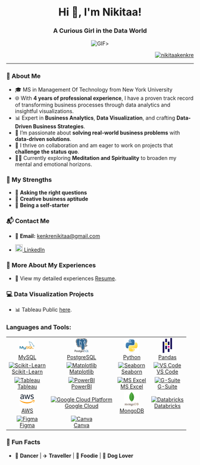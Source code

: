 <h1 align="center">Hi 👋, I'm Nikitaa!</h1>
<h3 align="center">A Curious Girl in the Data World</h3>

<p align="center">
  <img src="https://github.com/user-attachments/assets/451a1c49-19b1-4fa6-9f9c-da3d753b5e47" alt="GIF" width="40%" height="auto">>
</p> 

<p align="right">
  <a href="https://docs.google.com/document/d/1tjwlIg-gd9Q5ba9XIqJjfsaPZFkjMuu03uz1kSKekmA/edit?tab=t.0"><img src="https://komarev.com/ghpvc/?username=nikitaakenkre&label=Profile%20views&color=0e75b6&style=flat" alt="nikitaakenkre"/></a>
</p>

---

### 🌟 About Me 

- 🎓 MS in Management Of Technology from New York University
- 🌐 With **4 years of professional experience**, I have a proven track record of transforming business processes through data analytics and insightful visualizations.
- 📊 Expert in **Business Analytics**, **Data Visualization**, and crafting **Data-Driven Business Strategies**.
- 💼 I’m passionate about **solving real-world business problems** with **data-driven solutions**.
- 🤝 I thrive on collaboration and am eager to work on projects that **challenge the status quo**.
- 🧘‍♀️ Currently exploring **Meditation and Spirituality** to broaden my mental and emotional horizons.

### 🚀 My Strengths

- 🤔 **Asking the right questions**
- 🎨 **Creative business aptitude**
- 🌟 **Being a self-starter**

### 📬 Contact Me

- 📧 **Email:** [kenkrenikitaa@gmail.com](mailto:kenkrenikitaa@gmail.com)
- <p align="left">
  <a href="https://www.linkedin.com/in/nikitaa-kenkre"><img src="https://www.vectorlogo.zone/logos/linkedin/linkedin-icon.svg" width="20" height="20"/> LinkedIn</a>
</p>

### 📄 More About My Experiences

- 📑 View my detailed experiences [Resume](https://docs.google.com/document/d/1WMjfq_hWyk0ZLk9caTSrtQXmHuLHKGpL/edit).

### 💻 Data Visualization Projects

- 📊 Tableau Public [here](https://public.tableau.com/app/profile/nikitaa.kenkre/vizzes).

<h3 align="left">Languages and Tools:</h3>
<p align="center">
  <table>
    <tr>
      <td align="center"><a href="https://www.mysql.com/" target="_blank" rel="noreferrer"><img src="https://raw.githubusercontent.com/devicons/devicon/master/icons/mysql/mysql-original-wordmark.svg" width="40" height="40" alt="MySQL"/><br>MySQL</a></td>
      <td align="center"><a href="https://www.postgresql.org" target="_blank" rel="noreferrer"><img src="https://raw.githubusercontent.com/devicons/devicon/master/icons/postgresql/postgresql-original-wordmark.svg" width="40" height="40" alt="PostgreSQL"/><br>PostgreSQL</a></td>
      <td align="center"><a href="https://www.python.org" target="_blank" rel="noreferrer"><img src="https://raw.githubusercontent.com/devicons/devicon/master/icons/python/python-original.svg" width="40" height="40" alt="Python"/><br>Python</a></td>
      <td align="center"><a href="https://pandas.pydata.org/" target="_blank" rel="noreferrer"><img src="https://raw.githubusercontent.com/devicons/devicon/2ae2a900d2f041da66e950e4d48052658d850630/icons/pandas/pandas-original.svg" width="40" height="40" alt="Pandas"/><br>Pandas</a></td>
    </tr>
    <tr>
      <td align="center"><a href="https://scikit-learn.org/" target="_blank" rel="noreferrer"><img src="https://upload.wikimedia.org/wikipedia/commons/0/05/Scikit_learn_logo_small.svg" width="40" height="40" alt="Scikit-Learn"/><br>Scikit-Learn</a></td>
      <td align="center"><a href="https://matplotlib.org/" target="_blank" rel="noreferrer"><img src="https://matplotlib.org/_static/logo2_compressed.svg" width="40" height="40" alt="Matplotlib"/><br>Matplotlib</a></td>
      <td align="center"><a href="https://seaborn.pydata.org/" target="_blank" rel="noreferrer"><img src="https://seaborn.pydata.org/_images/logo-mark-lightbg.svg" width="40" height="40" alt="Seaborn"/><br>Seaborn</a></td>
      <td align="center"><a href="https://code.visualstudio.com/" target="_blank" rel="noreferrer"><img src="https://www.vectorlogo.zone/logos/visualstudio_code/visualstudio_code-icon.svg" width="40" height="40" alt="VS Code"/><br>VS Code</a></td>
    </tr>
    <tr>
      <td align="center"><a href="https://www.tableau.com/" target="_blank" rel="noreferrer"><img src="https://cdn.worldvectorlogo.com/logos/tableau-logo.svg" width="40" height="40" alt="Tableau"/><br>Tableau</a></td>
      <td align="center"><a href="https://powerbi.microsoft.com/" target="_blank" rel="noreferrer"><img src="https://www.vectorlogo.zone/logos/microsoft_powerbi/microsoft_powerbi-icon.svg" width="40" height="40" alt="PowerBI"/><br>PowerBI</a></td>
      <td align="center"><a href="https://www.microsoft.com/en-us/microsoft-365/excel" target="_blank" rel="noreferrer"><img src="https://cdn.worldvectorlogo.com/logos/microsoft-excel-2013.svg" width="40" height="40" alt="MS Excel"/><br>MS Excel</a></td>
      <td align="center"><a href="https://workspace.google.com/" target="_blank" rel="noreferrer"><img src="https://thewonderjam.com/wp-content/uploads/gsuite-logo.png" width="40" height="40" alt="G-Suite"/><br>G-Suite</a></td>
    </tr>
    <tr>
      <td align="center"><a href="https://aws.amazon.com" target="_blank" rel="noreferrer"><img src="https://raw.githubusercontent.com/devicons/devicon/master/icons/amazonwebservices/amazonwebservices-original-wordmark.svg" width="40" height="40" alt="AWS"/><br>AWS</a></td>
      <td align="center"><a href="https://cloud.google.com" target="_blank" rel="noreferrer"><img src="https://www.vectorlogo.zone/logos/google_cloud/google_cloud-icon.svg" width="40" height="40" alt="Google Cloud Platform"/><br>Google Cloud</a></td>
      <td align="center"><a href="https://www.mongodb.com/" target="_blank" rel="noreferrer"><img src="https://raw.githubusercontent.com/devicons/devicon/master/icons/mongodb/mongodb-original-wordmark.svg" width="40" height="40" alt="MongoDB"/><br>MongoDB</a></td>
      <td align="center"><a href="https://databricks.com/" target="_blank" rel="noreferrer"><img src="https://www.vectorlogo.zone/logos/databricks/databricks-icon.svg" width="40" height="40" alt="Databricks"/><br>Databricks</a></td>
    </tr>
    <tr>
      <td align="center"><a href="https://www.figma.com/" target="_blank" rel="noreferrer"><img src="https://www.vectorlogo.zone/logos/figma/figma-icon.svg" width="40" height="40" alt="Figma"/><br>Figma</a></td>
      <td align="center"><a href="https://www.canva.com/" target="_blank" rel="noreferrer"><img src="https://www.vectorlogo.zone/logos/canva/canva-icon.svg" width="40" height="40" alt="Canva"/><br>Canva</a></td>
    </tr>
  </table>
</p>

### 🎈 Fun Facts

- 💃 **Dancer** | ✈️ **Traveller** | 🍔 **Foodie** | 🐶 **Dog Lover**


